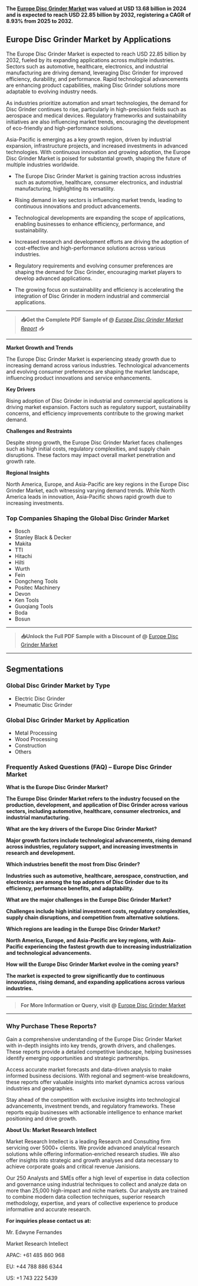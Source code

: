 <p><strong>The <a href="https://www.marketresearchintellect.com/download-sample/?rid=374235&amp;utm_source=Pulse-April-Europe&amp;utm_medium=852">Europe Disc Grinder Market</a> was valued at USD 13.68 billion in 2024 and is expected to reach USD 22.85 billion by 2032, registering a CAGR of 8.93% from 2025 to 2032.</strong></p><h2>Europe Disc Grinder Market by Applications&nbsp;</h2><p><p>The Europe Disc Grinder Market is expected to reach USD 22.85 billion by 2032, fueled by its expanding applications across multiple industries. Sectors such as automotive, healthcare, electronics, and industrial manufacturing are driving demand, leveraging Disc Grinder for improved efficiency, durability, and performance. Rapid technological advancements are enhancing product capabilities, making Disc Grinder solutions more adaptable to evolving industry needs.</p><p>As industries prioritize automation and smart technologies, the demand for Disc Grinder continues to rise, particularly in high-precision fields such as aerospace and medical devices. Regulatory frameworks and sustainability initiatives are also influencing market trends, encouraging the development of eco-friendly and high-performance solutions.</p><p>Asia-Pacific is emerging as a key growth region, driven by industrial expansion, infrastructure projects, and increased investments in advanced technologies. With continuous innovation and growing adoption, the Europe Disc Grinder Market is poised for substantial growth, shaping the future of multiple industries worldwide.</p></p><ul><li><p>The Europe Disc Grinder Market is gaining traction across industries such as automotive, healthcare, consumer electronics, and industrial manufacturing, highlighting its versatility.</p></li><li><p>Rising demand in key sectors is influencing market trends, leading to continuous innovations and product advancements.</p></li><li><p>Technological developments are expanding the scope of applications, enabling businesses to enhance efficiency, performance, and sustainability.</p></li><li><p>Increased research and development efforts are driving the adoption of cost-effective and high-performance solutions across various industries.</p></li><li><p>Regulatory requirements and evolving consumer preferences are shaping the demand for Disc Grinder, encouraging market players to develop advanced applications.</p></li><li><p>The growing focus on sustainability and efficiency is accelerating the integration of Disc Grinder in modern industrial and commercial applications.</p></li></ul><hr /><blockquote><p><strong><span class="font-[700]">📥Get the Complete PDF Sample of @ </span></strong><em><span class="font-[700]"><a href="https://www.marketresearchintellect.com/download-sample/?rid=374235&amp;utm_source=Pulse-April-Europe&amp;utm_medium=852" target="_blank" data-tracking-control-name="article-ssr-frontend-pulse_little-text-block" data-tracking-will-navigate="" data-test-link="">Europe Disc Grinder Market Report</a>&nbsp;📥</span></em></p></blockquote><hr /><p class="" data-start="77" data-end="360"><strong data-start="77" data-end="105">Market Growth and Trends</strong></p><p class="" data-start="77" data-end="360">The Europe Disc Grinder Market is experiencing steady growth due to increasing demand across various industries. Technological advancements and evolving consumer preferences are shaping the market landscape, influencing product innovations and service enhancements.</p><p class="" data-start="362" data-end="606"><strong data-start="362" data-end="377">Key Drivers</strong></p><p class="" data-start="362" data-end="606">Rising adoption of Disc Grinder in industrial and commercial applications is driving market expansion. Factors such as regulatory support, sustainability concerns, and efficiency improvements contribute to the growing market demand.</p><p class="" data-start="608" data-end="849"><strong data-start="608" data-end="637">Challenges and Restraints</strong></p><p class="" data-start="608" data-end="849">Despite strong growth, the Europe Disc Grinder Market faces challenges such as high initial costs, regulatory complexities, and supply chain disruptions. These factors may impact overall market penetration and growth rate.</p><p class="" data-start="851" data-end="1095"><strong data-start="851" data-end="872">Regional Insights</strong></p><p class="" data-start="851" data-end="1095">North America, Europe, and Asia-Pacific are key regions in the Europe Disc Grinder Market, each witnessing varying demand trends. While North America leads in innovation, Asia-Pacific shows rapid growth due to increasing investments.</p><p><h3>Top Companies Shaping the Global Disc Grinder Market </h3><ul><li>Bosch</li><li>Stanley Black & Decker</li><li>Makita</li><li>TTI</li><li>Hitachi</li><li>Hilti</li><li>Wurth</li><li>Fein</li><li>Dongcheng Tools</li><li>Positec Machinery</li><li>Devon</li><li>Ken Tools</li><li>Guoqiang Tools</li><li>Boda</li><li>Bosun</li></ul></p><hr /><blockquote><p><strong>📥Unlock the Full PDF Sample with a Discount of @</strong> <a href="https://www.marketresearchintellect.com/ask-for-discount/?rid=374235&amp;utm_source=Pulse-April-Europe&amp;utm_medium=852">Europe Disc Grinder Market</a></p></blockquote><hr /><p><h2>Segmentations</h2><h3>Global Disc Grinder Market by Type</h3><ul><li>Electric Disc Grinder</li><li>Pneumatic Disc Grinder</li></ul><h3>Global Disc Grinder Market by Application</h3><ul><li>Metal Processing</li><li>Wood Processing</li><li>Construction</li><li>Others</li></ul></p><h3><strong>Frequently Asked Questions (FAQ) &ndash; Europe Disc Grinder Market</strong></h3><p><strong>What is the Europe Disc Grinder Market?</strong></p><p><strong>The Europe Disc Grinder Market refers to the industry focused on the production, development, and application of Disc Grinder across various sectors, including automotive, healthcare, consumer electronics, and industrial manufacturing.</strong></p><p><strong>What are the key drivers of the Europe Disc Grinder Market?</strong></p><p><strong>Major growth factors include technological advancements, rising demand across industries, regulatory support, and increasing investments in research and development.</strong></p><p><strong>Which industries benefit the most from Disc Grinder?</strong></p><p><strong>Industries such as automotive, healthcare, aerospace, construction, and electronics are among the top adopters of Disc Grinder due to its efficiency, performance benefits, and adaptability.</strong></p><p><strong>What are the major challenges in the Europe Disc Grinder Market?</strong></p><p><strong>Challenges include high initial investment costs, regulatory complexities, supply chain disruptions, and competition from alternative solutions.</strong></p><p><strong>Which regions are leading in the Europe Disc Grinder Market?</strong></p><p><strong>North America, Europe, and Asia-Pacific are key regions, with Asia-Pacific experiencing the fastest growth due to increasing industrialization and technological advancements.</strong></p><p><strong>How will the Europe Disc Grinder Market evolve in the coming years?</strong></p><p><strong>The market is expected to grow significantly due to continuous innovations, rising demand, and expanding applications across various industries.</strong></p><hr /><blockquote><p><span class="font-[700]"><strong>For More Information or Query, visit&nbsp;@</strong>&nbsp;</span><span class="font-[700]"><a href="https://www.marketresearchintellect.com/product/global-disc-grinder-market-size-and-forecast/?utm_source=Linkedin&utm_medium=852" target="_blank" data-tracking-control-name="article-ssr-frontend-pulse_little-text-block" data-tracking-will-navigate="" data-test-link="">Europe Disc Grinder Market</a></span></p></blockquote><hr /><h3><strong data-start="0" data-end="31">Why Purchase These Reports?</strong></h3><p class="" data-start="35" data-end="297">Gain a comprehensive understanding of the Europe Disc Grinder Market with in-depth insights into key trends, growth drivers, and challenges. These reports provide a detailed competitive landscape, helping businesses identify emerging opportunities and strategic partnerships.</p><p class="" data-start="299" data-end="540">Access accurate market forecasts and data-driven analysis to make informed business decisions. With regional and segment-wise breakdowns, these reports offer valuable insights into market dynamics across various industries and geographies.</p><p class="" data-start="542" data-end="784">Stay ahead of the competition with exclusive insights into technological advancements, investment trends, and regulatory frameworks. These reports equip businesses with actionable intelligence to enhance market positioning and drive growth.</p><p><strong><span class="font-[700]">About Us: Market Research Intellect</span></strong></p><p><span class="">Market Research Intellect is a leading Research and Consulting firm servicing over 5000+ clients. We provide advanced analytical research solutions while offering information-enriched research studies.&nbsp;</span>We also offer insights into strategic and growth analyses and data necessary to achieve corporate goals and critical revenue Janisions.</p><p><span class="">Our 250 Analysts and SMEs offer a high level of expertise in data collection and governance using industrial techniques to collect and analyze data on more than 25,000 high-impact and niche markets. Our analysts are trained to combine modern data collection techniques, superior research methodology, expertise, and years of collective experience to produce informative and accurate research.</span></p><p><strong>For inquiries please contact us at:</strong></p><p>Mr. Edwyne Fernandes</p><p>Market Research Intellect</p><p>APAC: +61 485 860 968</p><p>EU: +44 788 886 6344</p><p>US: +1 743 222 5439</p>